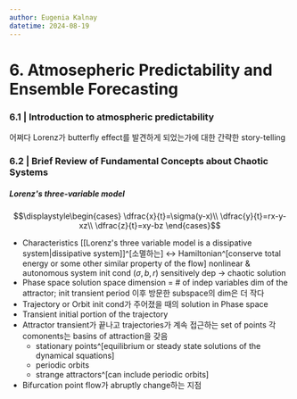 ```yaml
---
author: Eugenia Kalnay
datetime: 2024-08-19
---
```

# 6. Atmosepheric Predictability and Ensemble Forecasting

### 6.1 | Introduction to atmospheric predictability
어쩌다 Lorenz가 butterfly effect를 발견하게 되었는가에 대한 간략한 story-telling

### 6.2 | Brief Review of Fundamental Concepts about Chaotic Systems
##### Lorenz's three-variable model
$$\displaystyle\begin{cases}
\dfrac{x}{t}=\sigma(y-x)\\
\dfrac{y}{t}=rx-y-xz\\
\dfrac{z}{t}=xy-bz
\end{cases}$$
- Characteristics
	[[Lorenz's three variable model is a dissipative system|dissipative system]]^[소멸하는] $\leftrightarrow$ Hamiltonian^[conserve total energy or some other similar property of the flow]
	nonlinear & autonomous system
	init cond ($\sigma, b, r$) sensitively dep $\rightarrow$ chaotic solution
- Phase space
	solution space
	dimension = # of indep variables
	dim of the attractor; init transient period 이후 방문한 subspace의 dim은 더 작다
- Trajectory or Orbit
	init cond가 주어졌을 때의 solution in Phase space
- Transient
	initial portion of the trajectory
- Attractor
	transient가 끝나고 trajectories가 계속 접근하는 set of points
	각 comonents는 basins of attraction을 갖음
	- stationary points^[equilibrium or steady state solutions of the dynamical squations]
	- periodic orbits
	- strange attractors^[can include periodic orbits]
- Bifurcation point
	flow가 abruptly change하는 지점